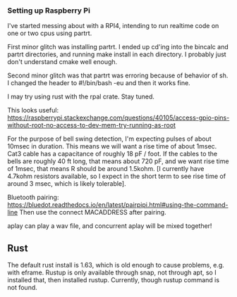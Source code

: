 ### Setting up Raspberry Pi

I've started messing about with a RPI4, intending to run realtime code on one or two cpus using partrt.

First minor glitch was installing partrt.  I ended up cd'ing into the bincalc and partrt directories, and running make install in each directory.  I probably just don't understand cmake well enough.

Second minor glitch was that partrt was erroring because of behavior of sh.  I changed the header to #!/bin/bash -eu and then it works fine.

I may try using rust with the rpal crate.  Stay tuned.

This looks useful: https://raspberrypi.stackexchange.com/questions/40105/access-gpio-pins-without-root-no-access-to-dev-mem-try-running-as-root

For the purpose of bell swing detection, I'm expecting pulses of about 10msec in duration.  This means we will want a rise time of about 1msec.  Cat3 cable has a capacitance of roughly 18 pF / foot.  If the cables to the bells are roughly 40 ft long, that means about 720 pF, and we want rise time of 1msec, that means R should be around 1.5kohm.  [I currently have 4.7kohm resistors available, so I expect in the short term to see rise time of around 3 msec, which is likely tolerable].

Bluetooth pairing:
https://bluedot.readthedocs.io/en/latest/pairpipi.html#using-the-command-line
Then use the connect MACADDRESS after pairing.

aplay can play a wav file, and concurrent aplay will be mixed together!

## Rust
The default rust install is 1.63, which is old enough to cause problems, e.g. with eframe.
Rustup is only available through snap, not through apt, so I installed that, then installed rustup.
Currently, though rustup command is not found.

